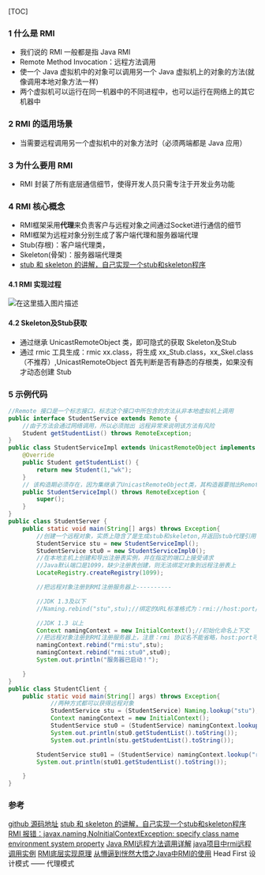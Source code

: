 [TOC]

### 1 什么是 RMI
- 我们说的 RMI 一般都是指 Java RMI
- Remote Method Invocation：远程方法调用
- 使一个 Java 虚拟机中的对象可以调用另一个 Java 虚拟机上的对象的方法(就像调用本地对象方法一样)
- 两个虚拟机可以运行在同一机器中的不同进程中，也可以运行在网络上的其它机器中

### 2 RMI 的适用场景
- 当需要远程调用另一个虚拟机中的对象方法时（必须两端都是 Java 应用）

### 3 为什么要用 RMI 
- RMI 封装了所有底层通信细节，使得开发人员只需专注于开发业务功能
### 4 RMI 核心概念
- RMI框架采用**代理**来负责客户与远程对象之间通过Socket进行通信的细节
- RMI框架为远程对象分别生成了客户端代理和服务器端代理
- Stub(存根)：客户端代理类，
- Skeleton(骨架)：服务器端代理类
- [stub 和 skeleton 的讲解，自己实现一个stub和skeleton程序](https://www.cnblogs.com/yin-jingyu/archive/2012/06/14/2549361.html)

#### 4.1 RMI 实现过程
![在这里插入图片描述](https://img-blog.csdnimg.cn/2019062717072317.png?x-oss-process=image/watermark,type_ZmFuZ3poZW5naGVpdGk,shadow_10,text_aHR0cHM6Ly9ibG9nLmNzZG4ubmV0L2thbmdzYTk5OA==,size_16,color_FFFFFF,t_70)
#### 4.2 Skeleton及Stub获取 
- 通过继承 UnicastRemoteObject 类，即可隐式的获取 Skeleton及Stub
- 通过 rmic 工具生成：rmic xx.class，将生成 xx_Stub.class，xx_Skel.class（不推荐）,UnicastRemoteObject 首先判断是否有静态的存根类，如果没有才动态创建 Stub

### 5 示例代码
```java
//Remote 接口是一个标志接口，标志这个接口中所包含的方法从非本地虚拟机上调用
public interface StudentService extends Remote {
    //由于方法会通过网络调用，所以必须抛出 远程异常来说明该方法有风险
    Student getStudentList() throws RemoteException;
}
public class StudentServiceImpl extends UnicastRemoteObject implements StudentService {
    @Override
    public Student getStudentList() {
        return new Student(1,"wk");
    }
    // 该构造期必须存在，因为集继承了UnicastRemoteObject类，其构造器要抛出RemoteException
    public StudentServiceImpl() throws RemoteException {
        super();
    }
}
public class StudentServer {
    public static void main(String[] args) throws Exception{
        //创建一个远程对象，实质上隐含了是生成stub和skeleton,并返回stub代理引用
        StudentService stu = new StudentServiceImpl();
        StudentService stu0 = new StudentServiceImpl0();
        //在本地主机上创建和导出注册表实例，并在指定的端口上接受请求
        //Java默认端口是1099，缺少注册表创建，则无法绑定对象到远程注册表上
        LocateRegistry.createRegistry(1099);

        //把远程对象注册到RMI注册服务器上----------

        //JDK 1.3及以下
        //Naming.rebind("stu",stu);//绑定的URL标准格式为：rmi://host:port/name(其中rmi://host:port都可以省略）

        //JDK 1.3 以上
        Context namingContext = new InitialContext();//初始化命名上下文
        //把远程对象注册到RMI注册服务器上，注意：rmi 协议名不能省略，host:port可以省略
        namingContext.rebind("rmi:stu",stu);
        namingContext.rebind("rmi:stu0",stu0);
        System.out.println("服务器已启动！");

    }
}
public class StudentClient {
    public static void main(String[] args) throws Exception{
            //两种方式都可以获得远程对象
            StudentService stu = (StudentService) Naming.lookup("stu");
            Context namingContext = new InitialContext();
            StudentService stu0 = (StudentService) namingContext.lookup("rmi:stu");
            System.out.println(stu0.getStudentList().toString());
            System.out.println(stu.getStudentList().toString());

        StudentService stu01 = (StudentService) namingContext.lookup("rmi:stu0");
        System.out.println(stu01.getStudentList().toString());

    }
}
```



### 参考

[github 源码地址](https://github.com/wangkang09/java-test-project/tree/master/src/main/java/com/wangkang/rmi)
[stub 和 skeleton 的讲解，自己实现一个stub和skeleton程序](https://www.cnblogs.com/yin-jingyu/archive/2012/06/14/2549361.html)
[RMI 报错：javax.naming.NoInitialContextException: specify class name environment system property](https://blog.csdn.net/kangsa998/article/details/93863049)
[Java RMI远程方法调用详解](https://blog.csdn.net/guyuealian/article/details/51992182) 
[java项目中rmi远程调用实例](https://www.cnblogs.com/2016-10-07/p/6825600.html) 
[RMI底层实现原理](https://www.jianshu.com/p/a9f72cc9fb31)
[从懵逼到恍然大悟之Java中RMI的使用](https://blog.csdn.net/lmy86263/article/details/72594760)
Head First 设计模式 —— 代理模式
